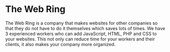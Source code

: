 # The Web Ring 
The Web Ring is a company that makes websites for other companies so that they do not have to do it themselves which saves lots of times. We have 3 experienced workers who can add JavaScript, HTML, PHP and CSS to your websites. This not only can reduce time for your workers and their clients, it also makes your company more organized. 
